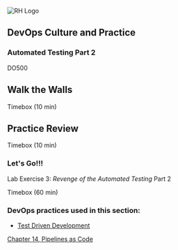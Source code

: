 <!-- .slide: data-background-image="images/cloudbackground.png" -->
![RH Logo](css/images/RHLogo3.png) <!-- {_class="title-logo"} -->
## DevOps Culture and Practice <!-- {_class="course-title"} -->
### Automated Testing Part 2 <!-- {_class="title-color"} -->
DO500 <!-- {_class="title-color"} -->



## Walk the Walls
Timebox (10 min) <!-- {_class="small"} -->



## Practice Review
Timebox (10 min) <!-- {_class="small"} -->



### Let's Go!!!
Lab Exercise 3: _Revenge of the Automated Testing_
Part 2

Timebox (60 min) <!-- {_class="small"} -->



<!-- .slide: data-background-image="images/chef-background.png", class="white-style" -->
### DevOps practices used in this section:
- [Test Driven Development](https://openpracticelibrary.com/practice/test-driven-development/)



<!-- .slide: data-background-image="css/images/RH_Chapter_Title_Background2.png", class="white-style" -->
[Chapter 14, Pipelines as Code](chapter14.html)

